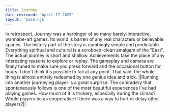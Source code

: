 ```yaml
---
title: Journey
date_reviewed: 'April 17 2025'
layout: 'base.njk'
---
```


In retrospect, _Journey_ was a harbinger of so many barely-interactive, wannabe-art games. Its world is barren of any real characters or believable spaces. The history part of the story is numbingly simple and predictable. Everything spiritual and cultural is a scrubbed-clean amalgam of the "East". The actual journey is short and shallow. Achievements take the place of any interesting reasons to explore or replay. The gameplay and camera are finely tuned to make sure you press forward and the occasional button for hours. I don't think it's possible to fail at any point. That said, the whole thing is almost entirely redeemed by one genius idea and trick.
||Running into another journeying player is a great surprise. The comradery that spontaneously follows is one of the most beautiful experiences I've had playing games. How much of it is trickery, especially during the climax? Would players be as cooperative if there was a way to hurt or delay other players?||